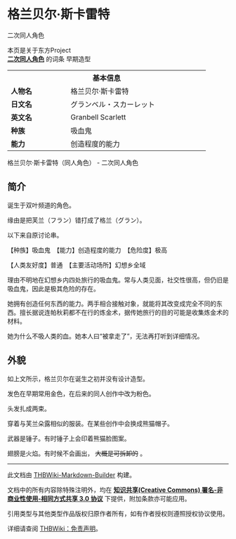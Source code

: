 # 格兰贝尔·斯卡雷特

<!-- source html: G:\repos\THBWiki-Markdown-Builder\THBWikiMarkdown\Temp\main\9\94\ns0%3A%E6%A0%BC%E5%85%B0%E8%B4%9D%E5%B0%94%C2%B7%E6%96%AF%E5%8D%A1%E9%9B%B7%E7%89%B9.html -->

二次同人角色

本页是关于东方Project  
 **[二次同人角色](./二次角色列表.md)** 的词条
[](./文件-格兰贝尔·斯卡雷特1.jpg.md)  [](./文件-格兰贝尔·斯卡雷特1.jpg.md)早期造型

<table>
<tbody><tr>
<th colspan="2">基本信息</th>
</tr>
<tr>
<td style="width:120px"><b>人物名</b></td><td style="min-width:300px">格兰贝尔·斯卡雷特</td>
</tr><tr><td><b>日文名</b></td><td>グランベル・スカーレット</td></tr><tr><td><b>英文名</b></td><td>Granbell Scarlett</td></tr><tr><td><b>种族</b></td><td>吸血鬼</td></tr><tr><td><b>能力</b></td><td>创造程度的能力</td></tr></tbody></table>

格兰贝尔·斯卡雷特（同人角色） - 二次同人角色
## 简介
  
诞生于双叶频道的角色。  

缘由是把芙兰（フラン）错打成了格兰（グラン）。
  
  
以下来自原讨论串。
  
  
【种族】吸血鬼　【能力】创造程度的能力　【危险度】极高  

【人类友好度】普通　【主要活动场所】幻想乡全域
  
  
理由不明地在幻想乡内四处旅行的吸血鬼。常与人类见面，社交性很高，但仍旧是吸血鬼，因此是极其危险的存在。  

她拥有创造任何东西的能力。两手相合接触对象，就能将其改变成完全不同的东西。擅长据说连帕秋莉都不在行的炼金术，据传她旅行的目的可能是收集炼金术的材料。  

她为什么不吸人类的血。她本人曰“被拿走了”，无法再打听到详细情况。
  

## 外貌
[](./文件-格兰贝尔·斯卡雷特2.jpg.md)  [](./文件-格兰贝尔·斯卡雷特2.jpg.md)
  
如上文所示，格兰贝尔在诞生之初并没有设计造型。
  
  
发色在早期常用金色，在后来的同人创作中改为粉色。
  
  
头发扎成两束。
  
  
穿着与芙兰朵露相似的服装。在某些创作中会换成熊猫帽子。
  
  
武器是锤子。有时锤子上会印着熊猫脸图案。
  
  
翅膀是火焰。有时候不会画出， ~~大概是可拆卸的~~ 。
  





---

此文档由 [THBWiki-Markdown-Builder](https://github.com/Delsin-Yu/THBWiki-Markdown-Builder) 构建。

文档中的所有内容除特殊注明外，均在 [**知识共享(Creative Commons) 署名-非商业性使用-相同方式共享 3.0 协议**](https://creativecommons.org/licenses/by-sa/3.0/deed.zh-hans) 下提供，附加条款亦可能应用。

引用类型与其他类型作品版权归原作者所有，如有作者授权则遵照授权协议使用。

详细请查阅 [THBWiki：免责声明](https://thbwiki.cc/THBWiki:%E5%85%8D%E8%B4%A3%E5%A3%B0%E6%98%8E)。

